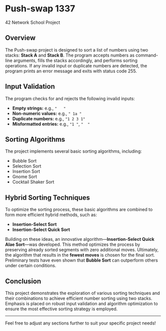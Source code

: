 # Push-swap 1337  
42 Network School Project

## Overview  
The Push-swap project is designed to sort a list of numbers using two stacks: **Stack A** and **Stack B**. The program accepts numbers as command-line arguments, fills the stacks accordingly, and performs sorting operations. If any invalid input or duplicate numbers are detected, the program prints an error message and exits with status code 255.

## Input Validation  
The program checks for and rejects the following invalid inputs:
- **Empty strings:** e.g., `"   "`
- **Non-numeric values:** e.g., `" 1a "`
- **Duplicate numbers:** e.g., `"1 2 3 1"`
- **Misformatted entries:** e.g., `"1 "`, `"  "`

## Sorting Algorithms  
The project implements several basic sorting algorithms, including:  
- Bubble Sort  
- Selection Sort  
- Insertion Sort  
- Gnome Sort  
- Cocktail Shaker Sort  

## Hybrid Sorting Techniques  
To optimize the sorting process, these basic algorithms are combined to form more efficient hybrid methods, such as:  
- **Insertion-Select Sort**  
- **Insertion-Select Quick Sort**  

Building on these ideas, an innovative algorithm—**Insertion-Select Quick Alae Sort**—was developed. This method optimizes the process by preserving already sorted segments with zero additional moves. 
Ultimately, the algorithm that results in the **fewest moves** is chosen for the final sort. 
Preliminary tests have even shown that **Bubble Sort** can outperform others under certain conditions.

## Conclusion  
This project demonstrates the exploration of various sorting techniques and their combinations to achieve efficient number sorting using two stacks. Emphasis is placed on robust input validation and algorithm optimization to ensure the most effective sorting strategy is employed.

---

Feel free to adjust any sections further to suit your specific project needs!
